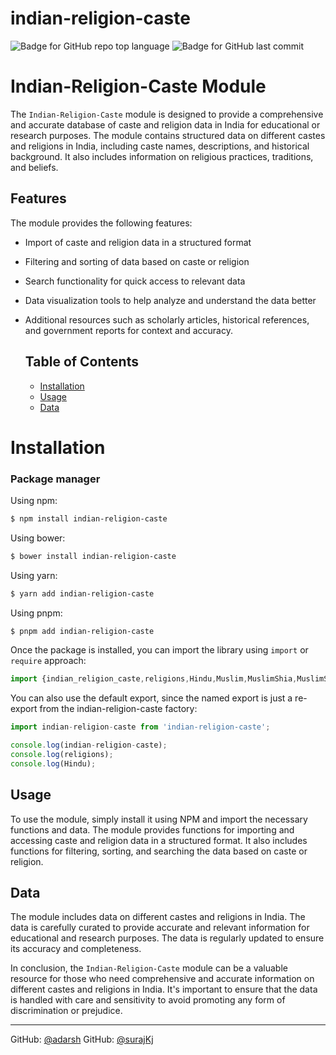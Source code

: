 # indian-religion-caste

 ![Badge for GitHub repo top language](https://img.shields.io/github/languages/top/connietran-dev/readme-generator?style=flat&logo=appveyor) ![Badge for GitHub last commit](https://img.shields.io/github/last-commit/adarsht0001/indian-religion-caste?style=flat&logo=appveyor)
  
  
# Indian-Religion-Caste Module

The `Indian-Religion-Caste` module is designed to provide a comprehensive and accurate database of caste and religion data in India for educational or research purposes. The module contains structured data on different castes and religions in India, including caste names, descriptions, and historical background. It also includes information on religious practices, traditions, and beliefs.


## Features
The module provides the following features:
- Import of caste and religion data in a structured format
- Filtering and sorting of data based on caste or religion
- Search functionality for quick access to relevant data
- Data visualization tools to help analyze and understand the data better
- Additional resources such as scholarly articles, historical references, and government reports for context and accuracy.

  ## Table of Contents
  * [Installation](#installation)
  * [Usage](#usage)
  * [Data](#data)

  
# Installation
### Package manager

Using npm:

```bash
$ npm install indian-religion-caste
```

Using bower:

```bash
$ bower install indian-religion-caste
```

Using yarn:

```bash
$ yarn add indian-religion-caste
```

Using pnpm:

```bash
$ pnpm add indian-religion-caste
```

Once the package is installed, you can import the library using `import` or `require` approach:

```js
import {indian_religion_caste,religions,Hindu,Muslim,MuslimShia,MuslimSunni,Christian,Sikh,JainAll,JainDigambar,JainShwetambar,Parsi,Buddhist,Jewish,InterReligion,NoReligiousBelief} from 'indian-religion-caste';
```

You can also use the default export, since the named export is just a re-export from the indian-religion-caste factory:

```js
import indian-religion-caste from 'indian-religion-caste';

console.log(indian-religion-caste);
console.log(religions);
console.log(Hindu);

````

## Usage
To use the module, simply install it using NPM and import the necessary functions and data. The module provides functions for importing and accessing caste and religion data in a structured format. It also includes functions for filtering, sorting, and searching the data based on caste or religion.

## Data
The module includes data on different castes and religions in India. The data is carefully curated to provide accurate and relevant information for educational and research purposes. The data is regularly updated to ensure its accuracy and completeness.

In conclusion, the `Indian-Religion-Caste` module can be a valuable resource for those who need comprehensive and accurate information on different castes and religions in India. It's important to ensure that the data is handled with care and sensitivity to avoid promoting any form of discrimination or prejudice.
  
---
 
 GitHub: [@adarsh](https://github.com/adarsht0001)
 GitHub: [@surajKj](https://github.com/srj-kj)
  
